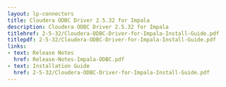 ```yaml
---
layout: lp-connectors
title: Cloudera ODBC Driver 2.5.32 for Impala
description: Cloudera ODBC Driver 2.5.32 for Impala
titlehref: 2-5-32/Cloudera-ODBC-Driver-for-Impala-Install-Guide.pdf
titlepdf: 2-5-32/Cloudera-ODBC-Driver-for-Impala-Install-Guide.pdf
links:
- text: Release Notes
  href: Release-Notes-Impala-ODBC.pdf
- text: Installation Guide
  href: 2-5-32/Cloudera-ODBC-Driver-for-Impala-Install-Guide.pdf
---
```

